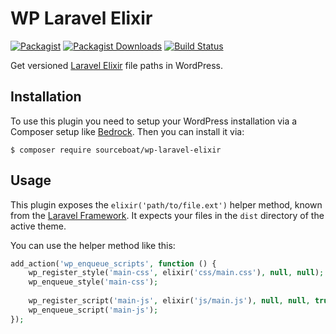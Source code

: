 # WP Laravel Elixir

[![Packagist](https://img.shields.io/packagist/v/sourceboat/wp-laravel-elixir.svg?style=flat-square)](https://packagist.org/packages/sourceboat/wp-laravel-elixir)
[![Packagist Downloads](https://img.shields.io/packagist/dt/sourceboat/wp-laravel-elixir.svg?style=flat-square)](https://packagist.org/packages/sourceboat/wp-laravel-elixir)
[![Build Status](https://img.shields.io/travis/sourceboat/wp-laravel-elixir.svg?style=flat-square)](https://travis-ci.org/sourceboat/wp-laravel-elixir)

Get versioned [Laravel Elixir](https://laravel.com/docs/5.3/elixir) file paths in WordPress.

## Installation

To use this plugin you need to setup your WordPress installation via a Composer setup like [Bedrock](https://github.com/roots/bedrock). Then you can install it via:

```
$ composer require sourceboat/wp-laravel-elixir
```

## Usage

This plugin exposes the `elixir('path/to/file.ext')` helper method, known from the [Laravel Framework](https://laravel.com/docs/5.3/elixir). It expects your files in the  `dist` directory of the active theme.

You can use the helper method like this:

```php
add_action('wp_enqueue_scripts', function () {
    wp_register_style('main-css', elixir('css/main.css'), null, null);
    wp_enqueue_style('main-css');
    
    wp_register_script('main-js', elixir('js/main.js'), null, null, true);
    wp_enqueue_script('main-js');
});
```
